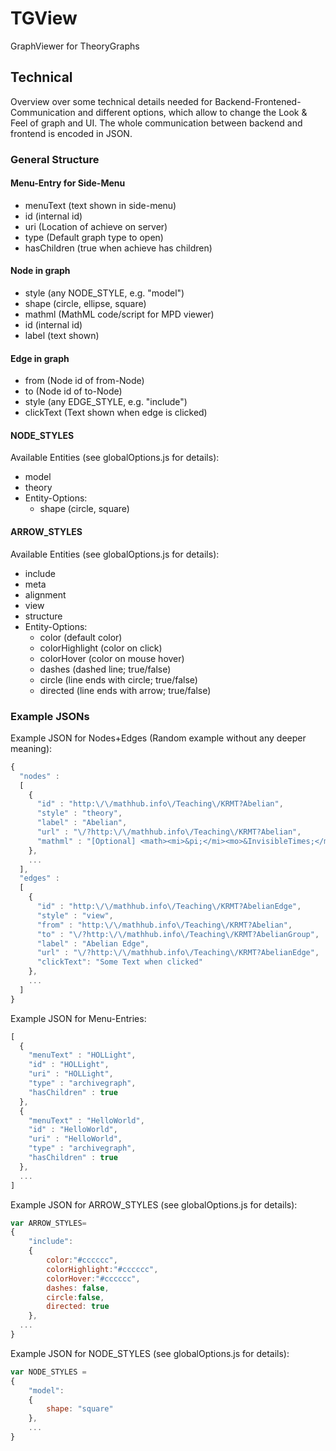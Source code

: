 # TGView
GraphViewer for TheoryGraphs

## Technical
Overview over some technical details needed for Backend-Frontened-Communication and different options, which allow to change the Look & Feel of graph and UI. The whole communication between backend and frontend is encoded in JSON.

### General Structure

#### Menu-Entry for Side-Menu
- menuText (text shown in side-menu)
- id (internal id)
- uri (Location of achieve on server)
- type (Default graph type to open)
- hasChildren (true when achieve has children)

#### Node in graph
- style (any NODE_STYLE, e.g. "model")
- shape (circle, ellipse, square)
- mathml (MathML code/script for MPD viewer)
- id (internal id)
- label (text shown)

#### Edge in graph
- from (Node id of from-Node)
- to (Node id of to-Node)
- style (any EDGE_STYLE, e.g. "include")
- clickText (Text shown when edge is clicked)

#### NODE_STYLES
Available Entities (see globalOptions.js for details):
- model
- theory
- Entity-Options:
  - shape (circle, square)

#### ARROW_STYLES
Available Entities (see globalOptions.js for details):
- include
- meta
- alignment
- view 
- structure
- Entity-Options:
  - color (default color)
  - colorHighlight (color on click)
  - colorHover (color on mouse hover)
  - dashes (dashed line; true/false)
  - circle (line ends with circle; true/false)
  - directed (line ends with arrow; true/false)

### Example JSONs

Example JSON for Nodes+Edges (Random example without any deeper meaning):
```javascript
{
  "nodes" : 
  [
    {
      "id" : "http:\/\/mathhub.info\/Teaching\/KRMT?Abelian",
      "style" : "theory",
      "label" : "Abelian",
      "url" : "\/?http:\/\/mathhub.info\/Teaching\/KRMT?Abelian",
      "mathml" : "[Optional] <math><mi>&pi;</mi><mo>&InvisibleTimes;</mo><msup><mi>r</mi><mn>2</mn></msup></math>"
    },
    ...
  ],
  "edges" : 
  [
    {
      "id" : "http:\/\/mathhub.info\/Teaching\/KRMT?AbelianEdge",
      "style" : "view",
      "from" : "http:\/\/mathhub.info\/Teaching\/KRMT?Abelian",
      "to" : "\/?http:\/\/mathhub.info\/Teaching\/KRMT?AbelianGroup",
      "label" : "Abelian Edge",
      "url" : "\/?http:\/\/mathhub.info\/Teaching\/KRMT?AbelianEdge",
      "clickText": "Some Text when clicked"
    }, 
    ...
  ]
}
```

Example JSON for Menu-Entries:
```javascript
[
  {
    "menuText" : "HOLLight",
    "id" : "HOLLight",
    "uri" : "HOLLight",
    "type" : "archivegraph",
    "hasChildren" : true
  }, 
  {
    "menuText" : "HelloWorld",
    "id" : "HelloWorld",
    "uri" : "HelloWorld",
    "type" : "archivegraph",
    "hasChildren" : true
  }, 
  ...
]
```


Example JSON for ARROW_STYLES (see globalOptions.js for details):
```javascript
var ARROW_STYLES=
{
	"include":
	{
		color:"#cccccc",
		colorHighlight:"#cccccc",
		colorHover:"#cccccc",
		dashes: false,
		circle:false,
		directed: true
	},
  ...
}
```


Example JSON for NODE_STYLES (see globalOptions.js for details):
```javascript
var NODE_STYLES =
{
	"model":
	{
		shape: "square"
	},
	...
}
```
